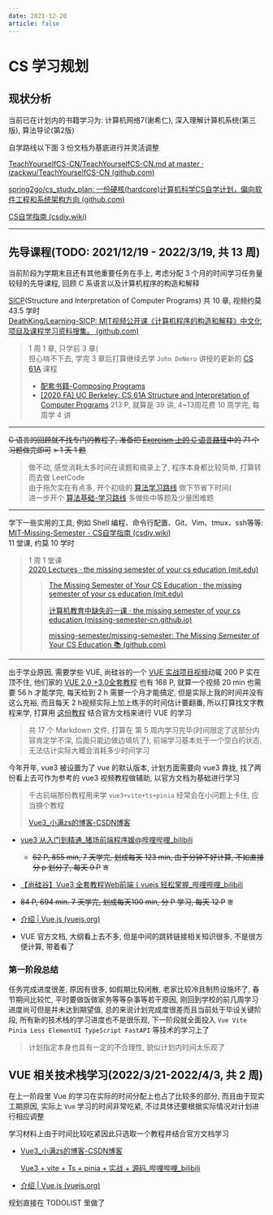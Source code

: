 ```yaml
---
date: 2021-12-20
article: false
---
```

# CS 学习规划

## 现状分析

当前已在计划内的书籍学习为: 计算机网络7(谢希仁), 深入理解计算机系统(第三版), 算法导论(第2版)

自学路线以下面 3 份文档为基底进行并灵活调整

[TeachYourselfCS-CN/TeachYourselfCS-CN.md at master · izackwu/TeachYourselfCS-CN (github.com)](https://github.com/izackwu/TeachYourselfCS-CN/blob/master/TeachYourselfCS-CN.md)

[spring2go/cs_study_plan: 一份硬核(hardcore)计算机科学CS自学计划，偏向软件工程和系统架构方向 (github.com)](https://github.com/spring2go/cs_study_plan)

[CS自学指南 (csdiy.wiki)](https://csdiy.wiki/)

----
## 先导课程(TODO: 2021/12/19 - 2022/3/19, 共 13 周)

当前阶段为学期末且还有其他重要任务在手上, 考虑分配 3 个月的时间学习任务量较轻的先导课程, 回顾 C 系语言以及计算机程序的构造和解释

[SICP](https://zh.wikipedia.org/wiki/%E8%AE%A1%E7%AE%97%E6%9C%BA%E7%A8%8B%E5%BA%8F%E7%9A%84%E6%9E%84%E9%80%A0%E5%92%8C%E8%A7%A3%E9%87%8A)(Structure and Interpretation of Computer Programs) 共 10 章, 视频约莫 43.5 学时  
[DeathKing/Learning-SICP: MIT视频公开课《计算机程序的构造和解释》中文化项目及课程学习资料搜集。 (github.com)](https://github.com/DeathKing/Learning-SICP)

> 1 周 1 章, 只学前 3 章(   
> 担心啃不下去, 学完 3 章后打算继续去学 `John DeNero` 讲授的更新的 [CS 61A](https://www.bilibili.com/video/BV12t411p7uz?p=12) 课程
>
> - [配套书籍-Composing Programs](https://composingprograms.com/)  
> - [[2020 FA] UC Berkeley: CS 61A Structure and Interpretation of Computer Programs](https://www.yuque.com/ob26eq/nshoar/kvrdpq)
> 213 P, 就算是 39 讲, 4~13周花费 10 周学完, 每周学 4 讲


---
~~C 语言的回顾就不找专门的教程了, 准备把 [Exercism 上的 C 语言路径](https://exercism.org/tracks/c)中的 71 个习题做完即可~~
~~> 1 天 1 题~~

> 做不动, 感觉消耗太多时间在读题和摘录上了, 程序本身都比较简单, 打算转而去做 LeetCode  
> 由于拖欠实在有点多, 开个初级的 [算法学习路线](https://leetcode-cn.com/study-plan/algorithms/?progress=nis82w6) 做下节省下时间(  
> 进一步开个 [算法基础-学习路线](https://leetcode-cn.com/study-plan/algorithms/?progress=vasr1uv) 多做些中等题及少量困难题

---

学下一些实用的工具, 例如 Shell 编程、命令行配置、Git、Vim、tmux、ssh等等:  
[MIT-Missing-Semester - CS自学指南 (csdiy.wiki)](https://csdiy.wiki/编程入门/MIT-Missing-Semester/)  
11 堂课, 约莫 10 学时  

> 1 周 1 堂课  
> [2020 Lectures · the missing semester of your cs education (mit.edu)](https://missing.csail.mit.edu/2020/)
>
> > [The Missing Semester of Your CS Education · the missing semester of your cs education (mit.edu)](https://missing.csail.mit.edu/)
> >
> > [计算机教育中缺失的一课 · the missing semester of your cs education (missing-semester-cn.github.io)](https://missing-semester-cn.github.io/)
> >
> > [missing-semester/missing-semester: The Missing Semester of Your CS Education 📚 (github.com)](https://github.com/missing-semester/missing-semester)

---
出于学业原因, 需要学些 VUE, 尚硅谷的一个 [VUE 实战项目视频](https://www.bilibili.com/video/BV1Vf4y1T7bw?spm_id_from=333.999.0.0)动辄 200 P 实在顶不住, 他们家的 [VUE 2.0 +3.0全套教程](https://www.bilibili.com/video/BV1Zy4y1K7SH?from=search&seid=3097439683542962060&spm_id_from=333.337.0.0) 也有 168 P, 就算一个视频 20 min 也需要 56 h 才能学完, 每天给到 2 h 需要一个月才能搞定, 但是实际上我的时间并没有这么充裕, 而且每天 2 h视频实际上加上练手的时间估计要翻番, 所以打算找文字教程来学, 打算用 [这份教程](https://github.com/qianguyihao/Web/tree/master/12-Vue%E5%9F%BA%E7%A1%80) 结合官方文档来进行 VUE 的学习  

> 共 17 个 Markdown 文件, 打算在 第 5 周内学习完毕(时间限定了这部分内容肯定学不深, 后面只能边做边填坑了), 前端学习基本处于一个空白的状态, 无法估计实际大概会消耗多少时间学习

今年开年, vue3 被设置为了 vue 的默认版本, 计划方面需要向 vue3 靠拢, 找了两份看上去可作为参考的 vue3 视频教程做辅助, 以官方文档为基础进行学习

> 千古前端那份教程用来学 `vue3+vite+ts+pinia` 经常会在小问题上卡住, 应当换个教程
>
> [Vue3_小满zs的博客-CSDN博客](https://blog.csdn.net/qq1195566313/category_11618172.html)

- [vue3 从入门到精通_猪场前端程序媛@哔哩哔哩_bilibili](https://www.bilibili.com/video/BV1W34y1i7cG?p=3)

  - ~~62 P, 855 min, 7 天学完, 划成每天 123 min, 由于分钟不好计算, 不如直接分 p 划分了, 每天 9 P~~ `寄`
- [【尚硅谷】Vue3 全套教程Web前端丨vuejs 轻松掌握_哔哩哔哩_bilibili](https://www.bilibili.com/video/BV1NR4y1x7Ab?spm_id_from=333.999.0.0)
- ~~84 P, 694 min. 7 天学完, 划成每天100 min, 分 P 学习, 每天 12 P~~ `寄`
- [介绍 | Vue.js (vuejs.org)](https://v3.cn.vuejs.org/guide/introduction.html)
- VUE 官方文档, 大纲看上去不多, 但是中间的跳转链接相关知识很多, 不是很方便计算, 带着看了

### 第一阶段总结

任务完成进度很差, 原因有很多, 如假期比较闲散, 老家比较冷且制热设施坏了, 春节期间比较忙, 平时要做饭做家务等等杂事等若干原因, 刚回到学校的前几周学习进度尚可但是并未达到期望值, 总的来说计划完成度很差而且当前处于毕设关键阶段, 所有新的技术栈的学习进度也不是很乐观, 下一阶段就全面投入 `Vue Vite Pinia Less ElementUI TypeScript FastAPI` 等技术的学习上了

> 计划指定本身也具有一定的不合理性, 貌似计划内时间太乐观了

## VUE 相关技术栈学习(2022/3/21-2022/4/3, 共 2 周)

在上一阶段里 Vue 的学习在实际的时间分配上也占了比较多的部分, 而且由于现实工期原因, 实际上 `Vue` 学习的时间非常吃紧, 不过具体还要根据实际情况对计划进行相应调整

学习材料上由于时间比较吃紧因此只选取一个教程并结合官方文档学习

- [Vue3_小满zs的博客-CSDN博客](https://blog.csdn.net/qq1195566313/category_11618172.html)

  [Vue3 + vite + Ts + pinia + 实战 + 源码_哔哩哔哩_bilibili](https://www.bilibili.com/video/BV1dS4y1y7vd?p=14&spm_id_from=333.880.my_history.page.click)
  
- [介绍 | Vue.js (vuejs.org)](https://v3.cn.vuejs.org/guide/introduction.html)

规划直接在 TODOLIST 里做了
